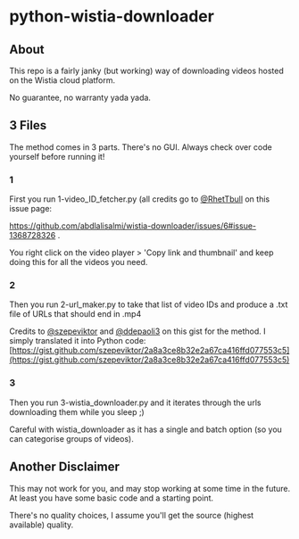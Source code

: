 # python-wistia-downloader
## About
This repo is a fairly janky (but working) way of downloading videos hosted on the Wistia cloud platform.

No guarantee, no warranty yada yada.
## 3 Files
The method comes in 3 parts. There's no GUI. Always check over code yourself before running it!
### 1
First you run 1-video_ID_fetcher.py (all credits go to [@RhetTbull](https://github.com/RhetTbull) on this issue page:

https://github.com/abdlalisalmi/wistia-downloader/issues/6#issue-1368728326 .

You right click on the video player > 'Copy link and thumbnail' and keep doing this for all the videos you need.
### 2
Then you run 2-url_maker.py to take that list of video IDs and produce a .txt file of URLs that should end in .mp4

Credits to [@szepeviktor](https://gist.github.com/szepeviktor) and [@ddepaoli3](https://gist.github.com/ddepaoli3) on this gist for the method. I simply translated it into Python code: [https://gist.github.com/szepeviktor/2a8a3ce8b32e2a67ca416ffd077553c5](https://gist.github.com/szepeviktor/2a8a3ce8b32e2a67ca416ffd077553c5)
### 3
Then you run 3-wistia_downloader.py and it iterates through the urls downloading them while you sleep ;)

Careful with wistia_downloader as it has a single and batch option (so you can categorise groups of videos).


## Another Disclaimer
This may not work for you, and may stop working at some time in the future. At least you have some basic code and a starting point.

There's no quality choices, I assume you'll get the source (highest available) quality.
